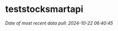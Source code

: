 
<!-- README.md is generated from README.Rmd. Please edit that file -->

# teststocksmartapi

*Date of most recent data pull: 2024-10-22 06:40:45*
